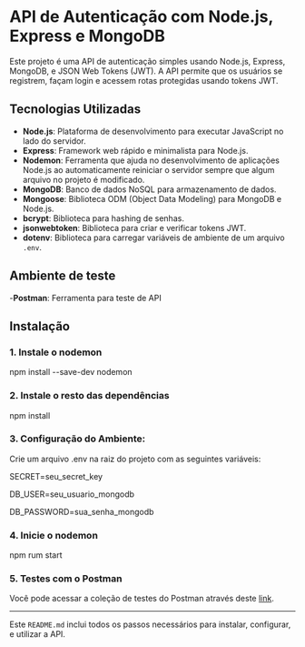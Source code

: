 # API de Autenticação com Node.js, Express e MongoDB

Este projeto é uma API de autenticação simples usando Node.js, Express, MongoDB, e JSON Web Tokens (JWT). A API permite que os usuários se registrem, façam login e acessem rotas protegidas usando tokens JWT.

## Tecnologias Utilizadas

- **Node.js**: Plataforma de desenvolvimento para executar JavaScript no lado do servidor.
- **Express**: Framework web rápido e minimalista para Node.js.
- **Nodemon**: Ferramenta que ajuda no desenvolvimento de aplicações Node.js ao automaticamente reiniciar o servidor sempre que algum arquivo no projeto é modificado.
- **MongoDB**: Banco de dados NoSQL para armazenamento de dados.
- **Mongoose**: Biblioteca ODM (Object Data Modeling) para MongoDB e Node.js.
- **bcrypt**: Biblioteca para hashing de senhas.
- **jsonwebtoken**: Biblioteca para criar e verificar tokens JWT.
- **dotenv**: Biblioteca para carregar variáveis de ambiente de um arquivo `.env`.

## Ambiente de teste
-**Postman**: Ferramenta para teste de API

## Instalação

### 1. Instale o nodemon
   npm install --save-dev nodemon

### 2. Instale o resto das dependências
   npm install

### 3. Configuração do Ambiente:
  Crie um arquivo .env na raiz do projeto com as seguintes variáveis:
  
  SECRET=seu_secret_key
  
  DB_USER=seu_usuario_mongodb
  
  DB_PASSWORD=sua_senha_mongodb

### 4. Inicie o nodemon
   npm rum start

   
### 5. Testes com o Postman 


Você pode acessar a coleção de testes do Postman através deste [link](https://app.getpostman.com/join-team?invite_code=bb4d4ab07204fa2cc0d640b2f0c06720&target_code=095ed355592ef8f1af01c09003684025).

---

Este `README.md` inclui todos os passos necessários para instalar, configurar, e utilizar a API.


